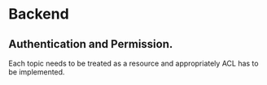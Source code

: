 # Backend

## Authentication and Permission.
Each topic needs to be treated as a resource and appropriately ACL has to be implemented. 

